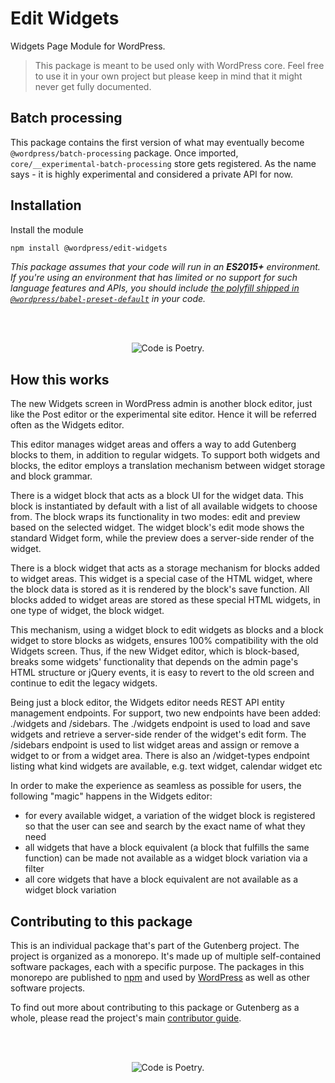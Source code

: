 # Edit Widgets

Widgets Page Module for WordPress.

> This package is meant to be used only with WordPress core. Feel free to use it in your own project but please keep in mind that it might never get fully documented.

## Batch processing

This package contains the first version of what may eventually become `@wordpress/batch-processing` package. Once imported, `core/__experimental-batch-processing` store gets registered. As the name says - it is highly experimental and considered a private API for now.

## Installation

Install the module

```bash
npm install @wordpress/edit-widgets
```

_This package assumes that your code will run in an **ES2015+** environment. If you're using an environment that has limited or no support for such language features and APIs, you should include [the polyfill shipped in `@wordpress/babel-preset-default`](https://github.com/WordPress/gutenberg/tree/HEAD/packages/babel-preset-default#polyfill) in your code._

<br/><br/><p align="center"><img src="https://s.w.org/style/images/codeispoetry.png?1" alt="Code is Poetry." /></p>

## How this works

The new Widgets screen in WordPress admin is another block editor, just like the Post editor or the experimental site editor. Hence it will be referred often as the Widgets editor.

This editor manages widget areas and offers a way to add Gutenberg blocks to them, in addition to regular widgets. To support both widgets and blocks, the editor employs a translation mechanism between widget storage and block grammar.

There is a widget block that acts as a block UI for the widget data. This block is instantiated by default with a list of all available widgets to choose from. The block wraps its functionality in two modes: edit and preview based on the selected widget. The widget block's edit mode shows the standard Widget form, while the preview does a server-side render of the widget.

There is a block widget that acts as a storage mechanism for blocks added to widget areas. This widget is a special case of the HTML widget, where the block data is stored as it is rendered by the block's save function. All blocks added to widget areas are stored as these special HTML widgets, in one type of widget, the block widget.

This mechanism, using a widget block to edit widgets as blocks and a block widget to store blocks as widgets, ensures 100% compatibility with the old Widgets screen. Thus, if the new Widget editor, which is block-based, breaks some widgets' functionality that depends on the admin page's HTML structure or jQuery events, it is easy to revert to the old screen and continue to edit the legacy widgets.

Being just a block editor, the Widgets editor needs REST API entity management endpoints. For support, two new endpoints have been added: ./widgets and /sidebars. The ./widgets endpoint is used to load and save widgets and retrieve a server-side render of the widget's edit form. The /sidebars endpoint is used to list widget areas and assign or remove a widget to or from a widget area. There is also an /widget-types endpoint listing what kind widgets are available, e.g. text widget, calendar widget etc

In order to make the experience as seamless as possible for users, the following "magic" happens in the Widgets editor:

-   for every available widget, a variation of the widget block is registered so that the user can see and search by the exact name of what they need
-   all widgets that have a block equivalent (a block that fulfills the same function) can be made not available as a widget block variation via a filter
-   all core widgets that have a block equivalent are not available as a widget block variation

## Contributing to this package

This is an individual package that's part of the Gutenberg project. The project is organized as a monorepo. It's made up of multiple self-contained software packages, each with a specific purpose. The packages in this monorepo are published to [npm](https://www.npmjs.com/) and used by [WordPress](https://make.wordpress.org/core/) as well as other software projects.

To find out more about contributing to this package or Gutenberg as a whole, please read the project's main [contributor guide](https://github.com/WordPress/gutenberg/tree/HEAD/CONTRIBUTING.md).

<br /><br /><p align="center"><img src="https://s.w.org/style/images/codeispoetry.png?1" alt="Code is Poetry." /></p>
